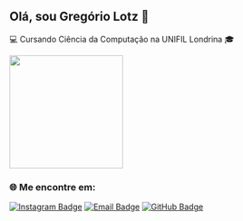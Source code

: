 ## Olá, sou Gregório Lotz 👋
💻 Cursando Ciência da Computação na UNIFIL Londrina 🎓

<a href="https://github.com/anuraghazra/github-readme-stats">
  <img height=200 align="center" src="https://github-readme-stats.vercel.app/api?username=gregoriounifil&show_icons=true&theme=dracula" />
</a>

### 🌐 Me encontre em:
[![Instagram Badge](https://img.shields.io/badge/-Instagram-ff4f5e?style=flat&logo=instagram&logoColor=white)](https://www.instagram.com/gregoriolotz/)
[![Email Badge](https://img.shields.io/badge/-Email-c0392b?style=flat&logo=gmail&logoColor=white)](mailto:gregoriolotz@gmail.com)
[![GitHub Badge](https://img.shields.io/badge/-GitHub-333333?style=flat&logo=github&logoColor=white)](https://github.com/gregoriolotz)
